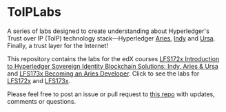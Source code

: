 # ToIPLabs

A series of labs designed to create understanding about Hyperledger's Trust over IP (ToIP) technology stack&mdash;Hyperledger [Aries](https://www.hyperledger.org/use/aries), [Indy](https://www.hyperledger.org/use/hyperledger-indy) and [Ursa](https://www.hyperledger.org/use/ursa). Finally, a trust layer for the Internet!

This repository contains the labs for the edX courses [LFS172x Introduction to Hyperledger Sovereign Identity Blockchain Solutions: Indy, Aries & Ursa](https://learning.edx.org/course/course-v1:LinuxFoundationX+LFS172x+3T2019/home) and [LFS173x Becoming an Aries Developer](https://www.edx.org/course/becoming-a-hyperledger-aries-developer). Click to see the labs
for [LFS172x](docs/LFS172x/README.md) and [LFS173x](docs/LFS173xV2/README.md).

Please feel free to post an issue or pull request to [this repo](https://github.com/cloudcompass/ToIPLabs)
with updates, comments or questions.
